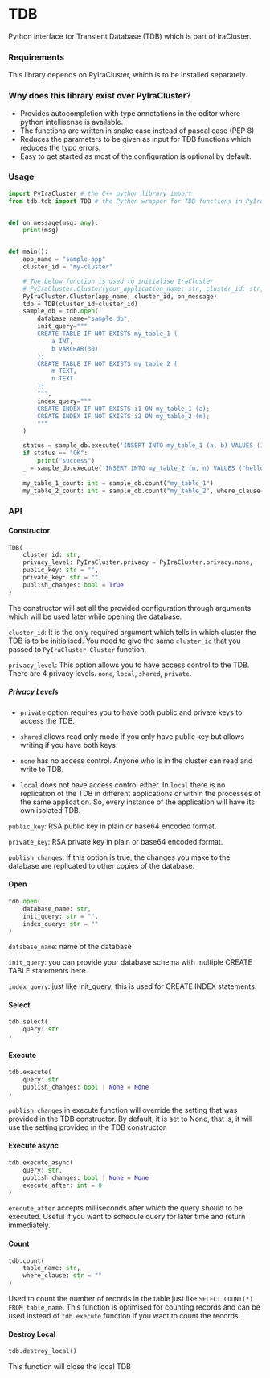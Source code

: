 # TDB
Python interface for Transient Database (TDB) which is part of IraCluster.

### Requirements
This library depends on PyIraCluster, which is to be installed separately.

### Why does this library exist over PyIraCluster?
- Provides autocompletion with type annotations in the editor where python intellisense is available.
- The functions are written in snake case instead of pascal case (PEP 8)
- Reduces the parameters to be given as input for TDB functions which reduces the typo errors.
- Easy to get started as most of the configuration is optional by default.


### Usage

```py
import PyIraCluster # the C++ python library import
from tdb.tdb import TDB # the Python wrapper for TDB functions in PyIraCluster


def on_message(msg: any):
    print(msg)


def main():
    app_name = "sample-app"
    cluster_id = "my-cluster"

    # The below function is used to initialise IraCluster 
    # PyIraCluster.Cluster(your_application_name: str, cluster_id: str, callback: Callable)
    PyIraCluster.Cluster(app_name, cluster_id, on_message)
    tdb = TDB(cluster_id=cluster_id)
    sample_db = tdb.open(
        database_name="sample_db",
        init_query="""
        CREATE TABLE IF NOT EXISTS my_table_1 (
            a INT,
            b VARCHAR(30)
        );
        CREATE TABLE IF NOT EXISTS my_table_2 (
            m TEXT,
            n TEXT
        );
        """,
        index_query="""
        CREATE INDEX IF NOT EXISTS i1 ON my_table_1 (a);
        CREATE INDEX IF NOT EXISTS i2 ON my_table_2 (m);
        """
    )

    status = sample_db.execute('INSERT INTO my_table_1 (a, b) VALUES (1, "hello");')
    if status == "OK":
        print("success")
    _ = sample_db.execute('INSERT INTO my_table_2 (m, n) VALUES ("hello", "world");')
    
    my_table_1_count: int = sample_db.count("my_table_1")
    my_table_2_count: int = sample_db.count("my_table_2", where_clause='m="hello" AND n="world"')
```

### API

#### Constructor
```py
TDB(
    cluster_id: str,
    privacy_level: PyIraCluster.privacy = PyIraCluster.privacy.none,
    public_key: str = "",
    private_key: str = "",
    publish_changes: bool = True
)
```
The constructor will set all the provided configuration through arguments which will be used later while opening the database.

`cluster_id`: It is the only required argument which tells in which cluster the TDB is to be initialised. You need to give the same `cluster_id` that you passed to `PyIraCluster.Cluster` function.

`privacy_level`: This option allows you to have access control to the TDB. There are 4 privacy levels. `none`, `local`, `shared`, `private`.

##### Privacy Levels
- `private` option requires you to have both public and private keys to access the TDB.

- `shared` allows read only mode if you only have public key but allows writing if you have both keys.

- `none` has no access control. Anyone who is in the cluster can read and write to TDB.

- `local` does not have access control either. In `local` there is no replication of the TDB in different applications or within the processes of the same application. So, every instance of the application will have its own isolated TDB. 


`public_key`: RSA public key in plain or base64 encoded format.

`private_key`: RSA private key in plain or base64 encoded format.

`publish_changes`: If this option is true, the changes you make to the database are replicated to other copies of the database.

#### Open
```py
tdb.open(
    database_name: str,
    init_query: str = "",
    index_query: str = ""
)
```

`database_name`: name of the database

`init_query`: you can provide your database schema with multiple CREATE TABLE statements here.

`index_query`: just like init_query, this is used for CREATE INDEX statements.

#### Select
```py
tdb.select(
    query: str
)
```

#### Execute
```py
tdb.execute(
    query: str
    publish_changes: bool | None = None
)
```
`publish_changes` in execute function will override the setting that was provided in the TDB constructor. By default, it is set to None, that is, it will use the setting provided in the TDB constructor.

#### Execute async
```py
tdb.execute_async(
    query: str,
    publish_changes: bool | None = None
    execute_after: int = 0
)
```
`execute_after` accepts milliseconds after which the query should to be executed. Useful if you want to schedule query for later time and return immediately.

#### Count
```py
tdb.count(
    table_name: str,
    where_clause: str = ""
)
```
Used to count the number of records in the table just like `SELECT COUNT(*) FROM table_name`. This function is optimised for counting records and can be used instead of `tdb.execute` function if you want to count the records.

#### Destroy Local
```py
tdb.destroy_local()
```
This function will close the local TDB